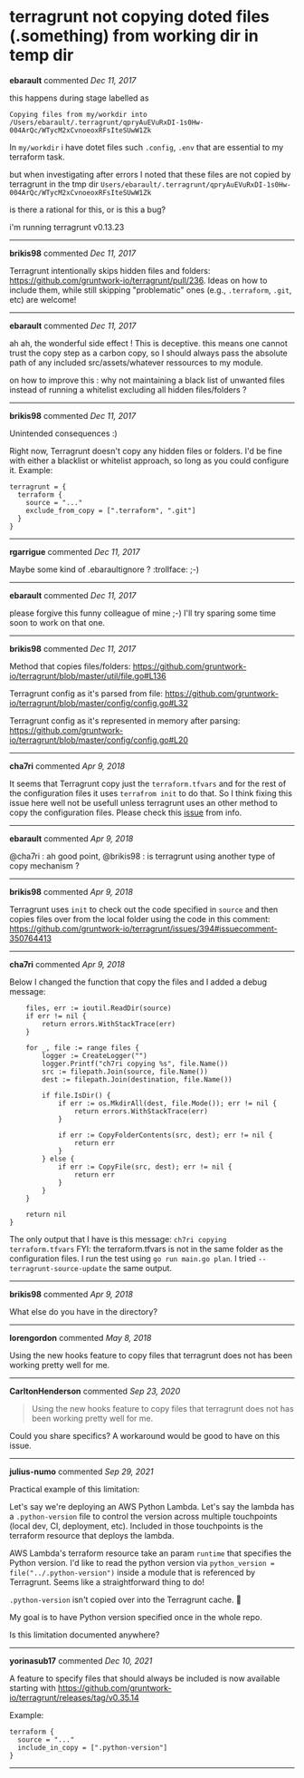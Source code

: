 # terragrunt not copying doted files (.something) from working dir in temp dir

**ebarault** commented *Dec 11, 2017*

this happens during stage labelled as
```
Copying files from my/workdir into /Users/ebarault/.terragrunt/qpryAuEVuRxDI-1s0Hw-004ArQc/WTycM2xCvnoeoxRFsIteSUwW1Zk
```

In `my/workdir` i have dotet files such `.config`, `.env` that are essential to my terraform task.

but when investigating after errors I noted that these files are not copied by terragrunt in the tmp dir `Users/ebarault/.terragrunt/qpryAuEVuRxDI-1s0Hw-004ArQc/WTycM2xCvnoeoxRFsIteSUwW1Zk`

is there a rational for this, or is this a bug?

i'm running terragrunt v0.13.23
<br />
***


**brikis98** commented *Dec 11, 2017*

Terragrunt intentionally skips hidden files and folders: https://github.com/gruntwork-io/terragrunt/pull/236. Ideas on how to include them, while still skipping "problematic" ones (e.g., `.terraform`, `.git`, etc) are welcome!
***

**ebarault** commented *Dec 11, 2017*

ah ah, the wonderful side effect ! This is deceptive.
this means one cannot trust the copy step as a carbon copy, so I should always pass the absolute path of any included src/assets/whatever ressources to my module.

on how to improve this : why not maintaining a black list of unwanted files instead of running a whitelist excluding all hidden files/folders ?
***

**brikis98** commented *Dec 11, 2017*

Unintended consequences :)

Right now, Terragrunt doesn't copy any hidden files or folders. I'd be fine with either a blacklist or whitelist approach, so long as you could configure it. Example:

```hcl
terragrunt = {
  terraform {
    source = "..."
    exclude_from_copy = [".terraform", ".git"]
  }
}
```
***

**rgarrigue** commented *Dec 11, 2017*

Maybe some kind of .ebaraultignore ? :trollface:  ;-)
***

**ebarault** commented *Dec 11, 2017*

please forgive this funny colleague of mine ;-)
I'll try sparing some time soon to work on that one.
***

**brikis98** commented *Dec 11, 2017*

Method that copies files/folders: https://github.com/gruntwork-io/terragrunt/blob/master/util/file.go#L136

Terragrunt config as it's parsed from file: https://github.com/gruntwork-io/terragrunt/blob/master/config/config.go#L32

Terragrunt config as it's represented in memory after parsing: https://github.com/gruntwork-io/terragrunt/blob/master/config/config.go#L20
***

**cha7ri** commented *Apr 9, 2018*

It seems that Terragrunt copy just the `terraform.tfvars` and for the rest of the configuration files it uses `terrafrom init` to do that. So I think fixing this issue here well not be usefull unless terragrunt uses an other method to copy the configuration files.
Please check this [issue](https://github.com/hashicorp/terraform/issues/3185) from info.
***

**ebarault** commented *Apr 9, 2018*

@cha7ri : ah good point, @brikis98 : is terragrunt using another type of copy mechanism ?
***

**brikis98** commented *Apr 9, 2018*

Terragrunt uses `init` to check out the code specified in `source` and then copies files over from the local folder using the code in this comment: https://github.com/gruntwork-io/terragrunt/issues/394#issuecomment-350764413
***

**cha7ri** commented *Apr 9, 2018*

Below I changed the function that copy the files and I added a debug message:

```func CopyFolderContents(source string, destination string) error {
	files, err := ioutil.ReadDir(source)
	if err != nil {
		return errors.WithStackTrace(err)
	}

	for _, file := range files {
		logger := CreateLogger("")
		logger.Printf("ch7ri copying %s", file.Name())
		src := filepath.Join(source, file.Name())
		dest := filepath.Join(destination, file.Name())

		if file.IsDir() {
			if err := os.MkdirAll(dest, file.Mode()); err != nil {
				return errors.WithStackTrace(err)
			}

			if err := CopyFolderContents(src, dest); err != nil {
				return err
			}
		} else {
			if err := CopyFile(src, dest); err != nil {
				return err
			}
		}
	}

	return nil
}
```

The only output that I have is this message: `ch7ri copying terraform.tfvars`
FYI:  the terraform.tfvars is not in the same folder as the configuration files. 
I run the test using `go run main.go plan`. I tried `--terragrunt-source-update` the same output.
***

**brikis98** commented *Apr 9, 2018*

What else do you have in the directory?
***

**lorengordon** commented *May 8, 2018*

Using the new hooks feature to copy files that terragrunt does not has been working pretty well for me.
***

**CarltonHenderson** commented *Sep 23, 2020*

> Using the new hooks feature to copy files that terragrunt does not has been working pretty well for me.

Could you share specifics? A workaround would be good to have on this issue.
***

**julius-numo** commented *Sep 29, 2021*

Practical example of this limitation:

Let's say we're deploying an AWS Python Lambda. Let's say the lambda has a `.python-version` file to control the version across multiple touchpoints (local dev, CI, deployment, etc). Included in those touchpoints is the terraform resource that deploys the lambda.

AWS Lambda's terraform resource take an param `runtime` that specifies the Python version. I'd like to read the python version via `python_version = file("../.python-version")` inside a module that is referenced by Terragrunt. Seems like a straightforward thing to do!

`.python-version` isn't copied over into the Terragrunt cache. 🤦 

My goal is to have Python version specified once in the whole repo. 

Is this limitation documented anywhere?
***

**yorinasub17** commented *Dec 10, 2021*

A feature to specify files that should always be included is now available starting with https://github.com/gruntwork-io/terragrunt/releases/tag/v0.35.14

Example:

```hcl
terraform {
  source = "..."
  include_in_copy = [".python-version"]
}
```
***

